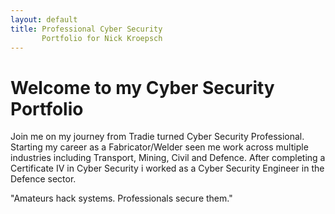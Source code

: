 ```yaml
---
layout: default
title: Professional Cyber Security
       Portfolio for Nick Kroepsch
---
```


# Welcome to my Cyber Security Portfolio

Join me on my journey from Tradie turned Cyber Security Professional. 
Starting my career as a Fabricator/Welder seen me work across multiple industries including Transport, Mining, Civil and Defence. 
After completing a Certificate IV in Cyber Security i worked as a Cyber Security Engineer in the Defence sector.

"Amateurs hack systems. Professionals secure them."
